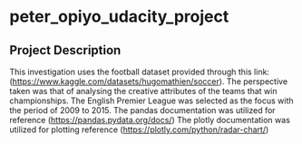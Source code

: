 # peter_opiyo_udacity_project

## Project Description

This investigation uses the football dataset provided through this link: (https://www.kaggle.com/datasets/hugomathien/soccer). The perspective taken was that of analysing the creative attributes of the teams that win championships. The English Premier League was selected as the focus with the period of 2009 to 2015.
The pandas documentation was utilized for reference (https://pandas.pydata.org/docs/)
The plotly documentation was utilized for plotting reference (https://plotly.com/python/radar-chart/)
